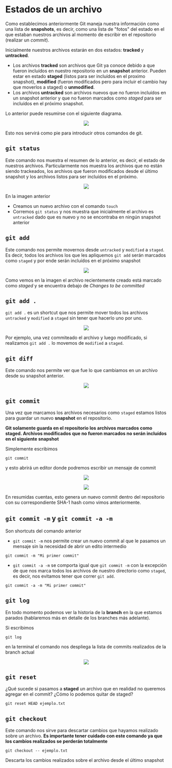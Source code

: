 # Estados de un archivo

Como establecimos anteriormente Git maneja nuestra información como una lista de **snapshots**, es decir, como una lista de "fotos" del estado en el que estaban nuestros archivos al momento de escribir en el repositorio (realizar un _commit_).

Inicialmente nuestros archivos estarán en dos estados: **tracked** y **untracked**.

* Los archivos **tracked** son archivos que Git ya conoce debido a que fueron incluídos en nuestro repositorio en un **snapshot** anterior. Pueden estar en estado **staged** (listos para ser incluídos en el proximo snapshot), **modified** (fueron modificados pero para incluir el cambio hay que moverlos a staged) o **unmodified**.
* Los archivos **untracked** son archivos nuevos que no fueron incluídos en un snapshot anterior y que no fueron marcados como _staged_ para ser incluídos en el próximo snapshot.

Lo anterior puede resumirse con el siguiente diagrama.

<p align="center">
  <img src="../images/git_3.png" />
</p>

Esto nos servirá como pie para introducir otros comandos de git.

## `git status`

Este comando nos muestra el resumen de lo anterior, es decir, el estado de nuestros archivos. Particularmente nos muestra los archivos que no están siendo trackeados, los archivos que fueron modificados desde el último snapshot y los archivos listos para ser incluídos en el próximo.

<p align="center">
  <img src="../images/git_4.png" />
</p>

En la imagen anterior

* Creamos un nuevo archivo con el comando `touch`
* Corremos `git status` y nos muestra que inicialmente el archivo es `untracked` dado que es nuevo y no se encontraba en ningún snapshot anterior

## `git add`

Este comando nos permite movernos desde `untracked` y `modified` a `staged`. Es decir, todos los archivos los que les apliquemos `git add` serán marcados como `staged` y por ende serán incluídos en el próximo snapshot

<p align="center">
  <img src="../images/git_5.png" />
</p>

Como vemos en la imagen el archivo recientemente creado está marcado como _staged_ y se encuentra debajo de _Changes to be committed_

## `git add .`

`git add .` es un shortcut que nos permite mover todos los archivos `untracked` y `modified` a `staged` sin tener que hacerlo uno por uno.

<p align="center">
  <img src="../images/git_6.png" />
</p>

Por ejemplo, una vez commiteado el archivo y luego modificado, si realizamos `git add .` lo movemos de `modified` a `staged`.

## `git diff`

Este comando nos permite ver que fue lo que cambiamos en un archivo desde su snapshot anterior.

<p align="center">
  <img src="../images/git_7.png" />
</p>

## `git commit`

Una vez que marcamos los archivos necesarios como `staged` estamos listos para guardar un nuevo **snapshot** en el repositorio.

**Git solamente guarda en el repositorio los archivos marcados como staged. Archivos modificados que no fueron marcados no serán incluídos en el siguiente snapshot**

Simplemente escribimos

```
git commit
```

y esto abrirá un editor donde podremos escribir un mensaje de commit

<p align="center">
  <img src="../images/git_8.png" />
</p>

<p align="center">
  <img src="../images/git_9.png" />
</p>

En resumidas cuentas, esto genera un nuevo commit dentro del repositorio con su correspondiente SHA-1 hash como vimos anteriormente.

## `git commit -m` y `git commit -a -m`

Son shortcuts del comando anterior

* `git commit -m` nos permite crear un nuevo commit al que le pasamos un mensaje sin la necesidad de abrir un edito intermedio

```
git commit -m "Mi primer commit"
```

* `git commit -a -m` se comporta igual que `git commit -m` con la excepción de que nos marca todos los archivos de nuestro directorio como `staged`, es decir, nos evitamos tener que correr `git add`.

```
git commit -a -m "Mi primer commit"
```

## `git log`

En todo momento podemos ver la historia de la **branch** en la que estamos parados (hablaremos más en detalle de los branches más adelante).

Si escribimos

```
git log
```

en la terminal el comando nos despliega la lista de commits realizados de la branch actual

<p align="center">
  <img src="../images/git_10.png" />
</p>

## `git reset`

¿Qué sucede si pasamos a **staged** un archivo que en realidad no queremos agregar en el commit? ¿Cómo lo podemos quitar de staged?

```
git reset HEAD ejemplo.txt
```

## `git checkout`

Este comando nos sirve para descartar cambios que hayamos realizado sobre un archivo. **Es importante tener cuidado con este comando ya que los cambios realizados se perderán totalmente**

```
git checkout -- ejemplo.txt
```

Descarta los cambios realizados sobre el archivo desde el último snapshot
